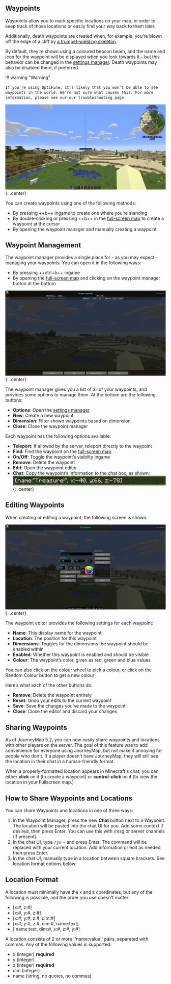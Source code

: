 ## **Waypoints**

Waypoints allow you to mark specific locations on your map, in order to keep track of those locations or easily find your way back to them later.

Additionally, death waypoints are created when, for example, you’re blown off the edge of a cliff by [a trumpet-wielding skeleton](https://www.curseforge.com/minecraft/mc-mods/trumpet-skeleton-redooted).

By default, they’re shown using a coloured beacon beam, and the name and icon for the waypoint will be displayed when you look towards it - but this behavior can be changed in the [settings manager](settings/overview.md). Death waypoints may also be disabled there, if preferred.

!!! warning "Warning"

    If you’re using OptiFine, it’s likely that you won’t be able to see waypoints in the world. We’re not sure what causes this. For more information, please see our our troubleshooting page.

![Waypoint](../img/waypoint.png){: .center}

You can create waypoints using one of the following methods:

- By pressing ++b++ ingame to create one where you’re standing
- By double-clicking or pressing ++b++ in the [full-screen map](full-screen-map.md) to create a waypoint at the cursor
- By opening the waypoint manager and manually creating a waypoint

## **Waypoint Management**

The waypoint manager provides a single place for - as you may expect - managing your waypoints. You can open it in the following ways:

- By pressing ++ctrl+b++ ingame
- By opening the [full-screen map](full-screen-map.md) and clicking on the waypoint manager button at the bottom

![Waypoint-Manager](../img/waypoint-manager.png){: .center}

The waypoint manager gives you a list of all of your waypoints, and provides some options to manage them. At the bottom are the following buttons:

- **Options**: Open the [settings manager](settings/overview.md)
- **New**: Create a new waypoint
- **Dimension**: Filter shown waypoints based on dimension
- **Close**: Close the waypoint manager

Each waypoint has the following options available:

- **Teleport**: If allowed by the server, teleport directly to the waypoint
- **Find**: Find the waypoint on the [full-screen map](full-screen-map.md)
- **On/Off**: Toggle the waypoint’s visibilty ingame
- **Remove**: Delete the waypoint
- **Edit**: Open the waypoint editor
- **Chat**: Copy the waypoint’s information to the chat box, as shown:
![Waypoint-Chat](../img/waypoint-chat.png){: .center}

## **Editing Waypoints**

When creating or editing a waypoint, the following screen is shown:

![Waypoint-Edit](../img/waypoint-edit.png){: .center}

The waypoint editor provides the following settings for each waypoint:

- **Name**: This display name for the waypoint
- **Location**: The position for this waypoint
- **Dimensions**: Toggles for the dimensions the waypoint should be enabled within
- **Enabled**: Whether this waypoint is enabled and should be visible
- **Colour**: The waypoint’s color, given as red, green and blue values

You can also click on the colour wheel to pick a colour, or click on the Random Colour button to get a new colour

Here’s what each of the other buttons do:

- **Remove**: Delete the waypoint entirely
- **Reset**: Undo your edits to the current waypoint
- **Save**: Save the changes you’ve made to the waypoint
- **Close**: Close the editor and discard your changes

## **Sharing Waypoints**

As of JourneyMap 5.2, you can now easily share waypoints and locations with other players on the server. The goal of this feature was to add convenience for everyone using JourneyMap, but not make it annoying for people who don't. If a player doesn't have JourneyMap, they will still see the location in their chat in a human-friendly format.

When a properly-formatted location appears in Minecraft's chat, you can either **click** on it (to create a waypoint) or **control-click** on it (to view the location in your Fullscreen map.)

## **How to Share Waypoints and Locations**

You can share Waypoints and locations in one of three ways:

1. In the Waypoint Manager, press the new **Chat** button next to a Waypoint.  The location will be pasted into the chat UI for you. Add some context if desired, then press Enter.  You can use this with /msg or server channels (if present).
2. In the chat UI, type <code>/jm ~</code> and press Enter.  The command will be replaced with your current location.  Add information or edit as needed, then press Enter.
3. In the chat UI, manually type in a location between square brackets.   See location format options below:

## **Location Format**

A location must minimally have the x and z coordinates, but any of the following is possible, and the order you use doesn't matter:

- [x:#, z:#]
- [x:#, y:#, z:#]
- [x:#, y:#, z:#, dim:#]
- [x:#, y:#, z:#, dim:#, name:text]
- [ name:text, dim:#, x:#, z:#, y:#]

A location consists of 2 or more ''name:value'' pairs, separated with commas.  Any of the following values is supported:

- x (integer) **required**
- y (integer) 
- z (integer) **required**
- dim (integer)
- name (string, no quotes, no commas)
